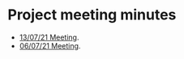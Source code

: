 # Project meeting minutes

* [13/07/21 Meeting](./2021-07-13.md).
* [06/07/21 Meeting](./2021-07-06.md).
